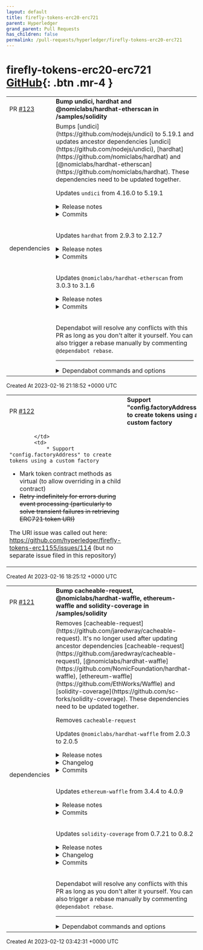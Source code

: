 ```yaml
---
layout: default
title: firefly-tokens-erc20-erc721
parent: Hyperledger
grand_parent: Pull Requests
has_children: false
permalink: /pull-requests/hyperledger/firefly-tokens-erc20-erc721
---
```


# firefly-tokens-erc20-erc721 <span class="fs-3 right-align">[GitHub](https://github.com/hyperledger/firefly-tokens-erc20-erc721){: .btn .mr-4 }</span>


<div>
    <table>
        <tr>
            <td>
                PR <a href="https://github.com/hyperledger/firefly-tokens-erc20-erc721/pull/123" class=".btn">#123</a>
            </td>
            <td>
                <b>
                    Bump undici, hardhat and @nomiclabs/hardhat-etherscan in /samples/solidity
                </b>
            </td>
        </tr>
        <tr>
            <td>
                <span class="chip">dependencies</span>
            </td>
            <td>
                Bumps [undici](https://github.com/nodejs/undici) to 5.19.1 and updates ancestor dependencies [undici](https://github.com/nodejs/undici), [hardhat](https://github.com/nomiclabs/hardhat) and [@nomiclabs/hardhat-etherscan](https://github.com/nomiclabs/hardhat). These dependencies need to be updated together.

Updates `undici` from 4.16.0 to 5.19.1
<details>
<summary>Release notes</summary>
<p><em>Sourced from <a href="https://github.com/nodejs/undici/releases">undici's releases</a>.</em></p>
<blockquote>
<h2>v5.19.1</h2>
<h2>⚠️ Security Release ⚠️</h2>
<ul>
<li><a href="https://github.com/nodejs/undici/security/advisories/GHSA-r6ch-mqf9-qc9w">Regular Expression Denial of Service in Headers</a> with CVE-2023-24807</li>
<li><a href="https://github.com/nodejs/undici/security/advisories/GHSA-5r9g-qh6m-jxff">CRLF Injection in Nodejs ‘undici’ via host</a> with CVE-2023-23936</li>
</ul>
<p>This release is part of the Node.js security release train: <a href="https://nodejs.org/en/blog/vulnerability/february-2023-security-releases/">https://nodejs.org/en/blog/vulnerability/february-2023-security-releases/</a></p>
<h2>v5.19.0</h2>
<h2>What's Changed</h2>
<ul>
<li>fix(fetch): raise AbortSignal max event listeners by <a href="https://github.com/KhafraDev"><code>@​KhafraDev</code></a> in <a href="https://github-redirect.dependabot.com/nodejs/undici/pull/1910">nodejs/undici#1910</a></li>
<li>fix: content-disposition header parsing by <a href="https://github.com/climba03003"><code>@​climba03003</code></a> in <a href="https://github-redirect.dependabot.com/nodejs/undici/pull/1911">nodejs/undici#1911</a></li>
<li>fix: remove test by <a href="https://github.com/KhafraDev"><code>@​KhafraDev</code></a> in <a href="https://github-redirect.dependabot.com/nodejs/undici/pull/1916">nodejs/undici#1916</a></li>
<li>feat: add Headers.prototype.getSetCookie by <a href="https://github.com/KhafraDev"><code>@​KhafraDev</code></a> in <a href="https://github-redirect.dependabot.com/nodejs/undici/pull/1915">nodejs/undici#1915</a></li>
<li>fix(headers): clone getSetCookie list &amp; add getSetCookie type by <a href="https://github.com/KhafraDev"><code>@​KhafraDev</code></a> in <a href="https://github-redirect.dependabot.com/nodejs/undici/pull/1917">nodejs/undici#1917</a></li>
<li>doc(mock): update out-of-date reply documentation by <a href="https://github.com/p9f"><code>@​p9f</code></a> in <a href="https://github-redirect.dependabot.com/nodejs/undici/pull/1913">nodejs/undici#1913</a></li>
<li>fix(types): add missing keepAlive params by <a href="https://github.com/SkeLLLa"><code>@​SkeLLLa</code></a> in <a href="https://github-redirect.dependabot.com/nodejs/undici/pull/1918">nodejs/undici#1918</a></li>
<li>Make the fetch() abort test pass locally, on Linux and Mac, Node 18/19. by <a href="https://github.com/mcollina"><code>@​mcollina</code></a> in <a href="https://github-redirect.dependabot.com/nodejs/undici/pull/1927">nodejs/undici#1927</a></li>
</ul>
<h2>New Contributors</h2>
<ul>
<li><a href="https://github.com/climba03003"><code>@​climba03003</code></a> made their first contribution in <a href="https://github-redirect.dependabot.com/nodejs/undici/pull/1911">nodejs/undici#1911</a></li>
<li><a href="https://github.com/p9f"><code>@​p9f</code></a> made their first contribution in <a href="https://github-redirect.dependabot.com/nodejs/undici/pull/1913">nodejs/undici#1913</a></li>
</ul>
<p><strong>Full Changelog</strong>: <a href="https://github.com/nodejs/undici/compare/v5.18.0...v5.19.0">https://github.com/nodejs/undici/compare/v5.18.0...v5.19.0</a></p>
<h2>v5.18.0</h2>
<h2>What's Changed</h2>
<ul>
<li>Add ability to set TCP keepalive by <a href="https://github.com/xconverge"><code>@​xconverge</code></a> in <a href="https://github-redirect.dependabot.com/nodejs/undici/pull/1904">nodejs/undici#1904</a></li>
<li>use faster timers by <a href="https://github.com/ronag"><code>@​ronag</code></a> in <a href="https://github-redirect.dependabot.com/nodejs/undici/pull/1908">nodejs/undici#1908</a></li>
<li>fix: ensure header value is a string by <a href="https://github.com/ronag"><code>@​ronag</code></a> in <a href="https://github-redirect.dependabot.com/nodejs/undici/pull/1899">nodejs/undici#1899</a></li>
</ul>
<p><strong>Full Changelog</strong>: <a href="https://github.com/nodejs/undici/compare/v5.17.1...v5.18.0">https://github.com/nodejs/undici/compare/v5.17.1...v5.18.0</a></p>
<h2>v5.17.1</h2>
<h2>What's Changed</h2>
<ul>
<li>fix: bad buffer slice (<a href="https://github.com/nodejs/undici/commit/d2be675575512794dcd41b9683b209fc15368154">https://github.com/nodejs/undici/commit/d2be675575512794dcd41b9683b209fc15368154</a>)</li>
</ul>
<p><strong>Full Changelog</strong>: <a href="https://github.com/nodejs/undici/compare/v5.17.0...v5.17.1">https://github.com/nodejs/undici/compare/v5.17.0...v5.17.1</a></p>
<h2>v5.17.0</h2>
<h2>What's Changed</h2>
<ul>
<li>fix(wpts): Blob is a global getter in &gt;=v19.x.x by <a href="https://github.com/KhafraDev"><code>@​KhafraDev</code></a> in <a href="https://github-redirect.dependabot.com/nodejs/undici/pull/1880">nodejs/undici#1880</a></li>
<li>doc: fix anchor links dispatcher.stream by <a href="https://github.com/RafaelGSS"><code>@​RafaelGSS</code></a> in <a href="https://github-redirect.dependabot.com/nodejs/undici/pull/1881">nodejs/undici#1881</a></li>
<li>wpt: make runner more resilient by <a href="https://github.com/KhafraDev"><code>@​KhafraDev</code></a> in <a href="https://github-redirect.dependabot.com/nodejs/undici/pull/1884">nodejs/undici#1884</a></li>
<li>Make test pass in v19.x by <a href="https://github.com/mcollina"><code>@​mcollina</code></a> in <a href="https://github-redirect.dependabot.com/nodejs/undici/pull/1879">nodejs/undici#1879</a></li>
<li>Correct the type of DispatchOptions[&quot;headers&quot;] by <a href="https://github.com/pan93412"><code>@​pan93412</code></a> in <a href="https://github-redirect.dependabot.com/nodejs/undici/pull/1896">nodejs/undici#1896</a></li>
<li>perf(content-type parser): faster string collector by <a href="https://github.com/KhafraDev"><code>@​KhafraDev</code></a> in <a href="https://github-redirect.dependabot.com/nodejs/undici/pull/1894">nodejs/undici#1894</a></li>
<li>feat: expose content-type parser by <a href="https://github.com/KhafraDev"><code>@​KhafraDev</code></a> in <a href="https://github-redirect.dependabot.com/nodejs/undici/pull/1895">nodejs/undici#1895</a></li>
<li>fix(types): Update DispatchOptions type for missing &quot;blocking&quot; by <a href="https://github.com/xconverge"><code>@​xconverge</code></a> in <a href="https://github-redirect.dependabot.com/nodejs/undici/pull/1889">nodejs/undici#1889</a></li>
</ul>
<!-- raw HTML omitted -->
</blockquote>
<p>... (truncated)</p>
</details>
<details>
<summary>Commits</summary>
<ul>
<li><a href="https://github.com/nodejs/undici/commit/984d53bad97c98529424a7f3bef6be1d0e76d039"><code>984d53b</code></a> Bumped v5.19.1</li>
<li><a href="https://github.com/nodejs/undici/commit/6c32c0fd5b874328e5e1f635e2cc431aa21cddab"><code>6c32c0f</code></a> lint fixes</li>
<li><a href="https://github.com/nodejs/undici/commit/f2324e549943f0b0937b09fb1c0c16cc7c93abdf"><code>f2324e5</code></a> Merge pull request from GHSA-r6ch-mqf9-qc9w</li>
<li><a href="https://github.com/nodejs/undici/commit/a2eff05401358f6595138df963837c24348f2034"><code>a2eff05</code></a> Merge pull request from GHSA-5r9g-qh6m-jxff</li>
<li><a href="https://github.com/nodejs/undici/commit/f5c89e5c87c7d702996b152c4ad86302b60c4181"><code>f5c89e5</code></a> Bumped v5.19.0</li>
<li><a href="https://github.com/nodejs/undici/commit/f7c6c6a4a2aef7ee3b8207c4eeab700cb0cfc7dc"><code>f7c6c6a</code></a> Make the fetch() abort test pass locally, on Linux and Mac, Node 18 and 19 (#...</li>
<li><a href="https://github.com/nodejs/undici/commit/aebb232d22e9adafce015b985093114a95b560f0"><code>aebb232</code></a> fix(types): add missing keepAlive params (<a href="https://github-redirect.dependabot.com/nodejs/undici/issues/1918">#1918</a>)</li>
<li><a href="https://github.com/nodejs/undici/commit/e155c6db5cec9bc577d548fa7c7378013631c79c"><code>e155c6d</code></a> doc(mock): update out-of-date reply documentation (<a href="https://github-redirect.dependabot.com/nodejs/undici/issues/1913">#1913</a>)</li>
<li><a href="https://github.com/nodejs/undici/commit/87fa73498d6014a33989179cfaa4347dcb29600f"><code>87fa734</code></a> fix(headers): clone getSetCookie list &amp; add getSetCookie type (<a href="https://github-redirect.dependabot.com/nodejs/undici/issues/1917">#1917</a>)</li>
<li><a href="https://github.com/nodejs/undici/commit/ba5ef44b71eff5a86a8473850a326ff7392664d3"><code>ba5ef44</code></a> feat: add Headers.prototype.getSetCookie (<a href="https://github-redirect.dependabot.com/nodejs/undici/issues/1915">#1915</a>)</li>
<li>Additional commits viewable in <a href="https://github.com/nodejs/undici/compare/v4.16.0...v5.19.1">compare view</a></li>
</ul>
</details>
<br />

Updates `hardhat` from 2.9.3 to 2.12.7
<details>
<summary>Release notes</summary>
<p><em>Sourced from <a href="https://github.com/nomiclabs/hardhat/releases">hardhat's releases</a>.</em></p>
<blockquote>
<h2>hardhat@2.12.7</h2>
<h1>Changes</h1>
<ul>
<li>
<p>e443b3667: Added an option in Hardhat Network to allow mining blocks with the same timestamp</p>
</li>
<li>
<p>c23a1cac4: Added support for the <code>http_proxy</code> environment variable. When this variable is set, Hardhat will send its requests through the given proxy for things like JSON-RPC requests, mainnet forking and downloading compilers.</p>
<p>We also removed support for the <code>HTTP_PROXY</code> and <code>HTTPS_PROXY</code> environment variables, since <code>http_proxy</code> is the most commonly used environment variable for this kind of thing. Those variables could only be used for downloading compilers.</p>
<p>Finally, we also added support for <code>no_proxy</code>, which accepts a comma separated list of hosts or <code>&quot;*&quot;</code>. Any host included in this list will not be proxied.</p>
<p>Note that requests to <code>&quot;localhost&quot;</code> or <code>&quot;127.0.0.1&quot;</code> are never proxied.</p>
</li>
<li>
<p>69546655e: Added support for sending batch requests through WebSocket to the Hardhat node (thanks <a href="https://github.com/tenbits"><code>@​tenbits</code></a>!)</p>
</li>
<li>
<p>6bf1673bb: Added a config validation for the number of optimizer runs used (thanks <a href="https://github.com/konarshankar07"><code>@​konarshankar07</code></a>!)</p>
</li>
</ul>
<h2>Hardhat v2.12.6</h2>
<h3>Features</h3>
<ul>
<li>Added support for pnpm during project creation (thanks <a href="https://github.com/Hopsken"><code>@​Hopsken</code></a>!)</li>
<li>Added a <code>version</code> field to the Hardhat Runtime Environment (thanks <a href="https://github.com/konarshankar07"><code>@​konarshankar07</code></a>!)</li>
</ul>
<h3>Bug fixes</h3>
<ul>
<li>Fixed a problem with impersonated-sender transactions sometimes resulting in duplicate transaction hashes (issue <a href="https://github-redirect.dependabot.com/nomiclabs/hardhat/issues/1963">#1963</a>)</li>
</ul>
<h3>Other changes</h3>
<ul>
<li>Added a minor clarification to the help output of the <code>flatten</code> task</li>
<li>Upgraded the versions of <code>mocha</code> and <code>@types/mocha</code> used by Hardhat</li>
<li>Upgraded the version of <a href="http://undici.nodejs.org/">undici</a> used by Hardhat.</li>
<li>Removed the message linking to the 2022 Solidity Survey</li>
<li>Added a new subtask to the <code>compile</code> task that will be used by the <code>hardhat-foundry</code> plugin.</li>
</ul>
<h2>Hardhat v2.12.5</h2>
<ul>
<li>The full return data of unrecognized custom errors is now shown in error messages</li>
<li>Fixed a bug that was causing the flatten task to produce non-deterministic results</li>
<li>Fixed a bug when <code>gasPrice</code> was set to <code>&quot;auto&quot;</code>, which is the default configuration when connecting to a JSON-RPC network. This bug was preventing the results from <code>eth_feeHistory</code> from being used when they should.</li>
<li>Added an experimental environment variable flag to disable the local installation check (thanks <a href="https://github.com/arijoon"><code>@​arijoon</code></a>!)</li>
</ul>
<h2>Hardhat v2.12.4</h2>
<p>This release fixes a small issue that was affecting <a href="https://marketplace.visualstudio.com/items?itemName=NomicFoundation.hardhat-solidity">our VSCode extension</a> in some edge cases.</p>
<p>It also includes a non-intrusive message promoting this year's <a href="https://cryptpad.fr/form/#/2/form/view/HuPIRv4gvziSV0dPV1SJncKzYJXTVc8LGCaMfLUoj2c/">Solidity Developer Survey</a>.</p>
<h2>Hardhat v2.12.3</h2>
<ul>
<li>Added a new <code>hardhat_metadata</code> RPC method</li>
<li>Trim leading and trailing spaces in mnemonics (thanks <a href="https://github.com/winor30"><code>@​winor30</code></a>!)</li>
<li>Pending blocks now include the <code>bloom</code> field (thanks <a href="https://github.com/InoMurko"><code>@​InoMurko</code></a>!)</li>
<li>A better error is shown if a Solidity file makes an import through its own package name (thanks <a href="https://github.com/KaanKC"><code>@​KaanKC</code></a>!)</li>
<li>Added a <code>getBuildInfoSync</code> function to the <code>hre.artifacts</code> object (thanks <a href="https://github.com/emretepedev"><code>@​emretepedev</code></a>!)</li>
</ul>
<!-- raw HTML omitted -->
</blockquote>
<p>... (truncated)</p>
</details>
<details>
<summary>Commits</summary>
<ul>
<li><a href="https://github.com/NomicFoundation/hardhat/commit/6baf30a296db6f0a4981660aed25753839e75675"><code>6baf30a</code></a> Version Packages</li>
<li><a href="https://github.com/NomicFoundation/hardhat/commit/ccf8841f7efb0949179553b7b6d91b6e13fd99da"><code>ccf8841</code></a> Merge pull request <a href="https://github-redirect.dependabot.com/nomiclabs/hardhat/issues/3658">#3658</a> from NomicFoundation/plugin-error-eslint</li>
<li><a href="https://github.com/NomicFoundation/hardhat/commit/5a9b9a33b00844ec4957b851c1f7ef47bf61cedc"><code>5a9b9a3</code></a> remove unnecessary line</li>
<li><a href="https://github.com/NomicFoundation/hardhat/commit/471a70f2b31bb7813cd3825b1fc5b10fdb31fff0"><code>471a70f</code></a> Update packages/eslint-plugin/onlyHardhatErrorRule.js</li>
<li><a href="https://github.com/NomicFoundation/hardhat/commit/0edcf75ef7d6f06add958ce82e74d60fadfaa6df"><code>0edcf75</code></a> Merge pull request <a href="https://github-redirect.dependabot.com/nomiclabs/hardhat/issues/2976">#2976</a> from NomicFoundation/francovictorio/hh-937/improve-w...</li>
<li><a href="https://github.com/NomicFoundation/hardhat/commit/337456b8a0adb837a4da50fbcdec015251e67328"><code>337456b</code></a> Create cyan-knives-study.md</li>
<li><a href="https://github.com/NomicFoundation/hardhat/commit/42560688fefe5b13bd3797e4ec9ed59bef704018"><code>4256068</code></a> add eslint rule for hardhat plugin errors</li>
<li><a href="https://github.com/NomicFoundation/hardhat/commit/95328cc25c3ca84ecdf4d36c36acbf6583f7de11"><code>95328cc</code></a> Merge pull request <a href="https://github-redirect.dependabot.com/nomiclabs/hardhat/issues/3432">#3432</a> from NomicFoundation/improve-proxy-support</li>
<li><a href="https://github.com/NomicFoundation/hardhat/commit/6a3c6eccba831dcaa006f52f94f07399fbd5b93a"><code>6a3c6ec</code></a> Add docs about http_proxy</li>
<li><a href="https://github.com/NomicFoundation/hardhat/commit/42d848121ed3804e2aea6e1440dbabb5b8132874"><code>42d8481</code></a> Update .changeset/few-flies-drum.md</li>
<li>Additional commits viewable in <a href="https://github.com/nomiclabs/hardhat/compare/hardhat@2.9.3...hardhat@2.12.7">compare view</a></li>
</ul>
</details>
<br />

Updates `@nomiclabs/hardhat-etherscan` from 3.0.3 to 3.1.6
<details>
<summary>Release notes</summary>
<p><em>Sourced from <a href="https://github.com/nomiclabs/hardhat/releases"><code>@​nomiclabs/hardhat-etherscan</code>'s releases</a>.</em></p>
<blockquote>
<h2><code>@​nomiclabs/hardhat-etherscan</code><a href="https://github.com/3"><code>@​3</code></a>.1.6</h2>
<h1>Changes</h1>
<ul>
<li>070abb7f5: Added support for the <code>http_proxy</code> environment variable. When this variable is set, <code>hardhat-etherscan</code> will use the given proxy to send the verification requests.</li>
</ul>
<h2><code>@​nomiclabs/hardhat-etherscan</code> v3.1.5</h2>
<p>This release upgrades the version of <a href="http://undici.nodejs.org/">undici</a> used by the hardhat-etherscan plugin.</p>
<h2><code>@​nomiclabs/hardhat-etherscan</code> v3.1.4</h2>
<p>Added a warning when the <code>etherscan</code> config is mistakenly included in the <code>networks</code> object instead of being at the root of the config.</p>
<h2><code>@​nomiclabs/hardhat-etherscan</code> v3.1.3</h2>
<p>Added a <code>--no-compile</code> flag to the <code>verify</code> task (thanks <a href="https://github.com/spalladino"><code>@​spalladino</code></a>!)</p>
<h2><code>@​nomiclabs/hardhat-etherscan</code> v3.1.2</h2>
<ul>
<li>Added Arbitrum Goerli to the list of supported networks.</li>
<li>Fixed an issue with the URLs used for Optimism Goerli.</li>
</ul>
<h2><code>@​nomiclabs/hardhat-etherscan</code> v3.1.1</h2>
<p>This version makes two changes to the networks supported by default:</p>
<ul>
<li>A new <code>gnosis</code> network was added, that works as an alias for xdai (thanks <a href="https://github.com/alebanzas"><code>@​alebanzas</code></a>!)</li>
<li>The deprecated Optimism Kovan network was removed in favor of the Optimism Goerli network (thanks <a href="https://github.com/shanefontaine"><code>@​shanefontaine</code></a>)</li>
</ul>
<h2><code>@​nomiclabs/hardhat-etherscan</code> v3.1.0</h2>
<p>This release adds support for verifying contracts in chains that are not included by default in <code>hardhat-etherscan</code>.</p>
<p>To do this, you add the network you want to verify in the <code>customChains</code> entry of the Etherscan configuration:</p>
<pre lang="js"><code>etherscan: {
  apiKey: {
    customNetwork: &quot;&lt;custom-network-api-key&gt;&quot;
  },
  customChains: [
    {
      network: &quot;customNetwork&quot;,
      chainId: 12345,
      urls: {
        apiURL: &quot;https://api-custom-network.etherscan.io/api&quot;,
        browserURL: &quot;https://custom-network.etherscan.io&quot;
      }
    }
  ]
}
</code></pre>
<p>You can read more about this <a href="https://github.com/NomicFoundation/hardhat/tree/master/packages/hardhat-etherscan#adding-support-for-other-networks">here</a>.</p>
<p>Thanks to <a href="https://github.com/no2chem"><code>@​no2chem</code></a> for the initial implementation and to <a href="https://github.com/calvinaco"><code>@​calvinaco</code></a> who helped test this.</p>
<!-- raw HTML omitted -->
</blockquote>
<p>... (truncated)</p>
</details>
<details>
<summary>Commits</summary>
<ul>
<li><a href="https://github.com/NomicFoundation/hardhat/commit/6baf30a296db6f0a4981660aed25753839e75675"><code>6baf30a</code></a> Version Packages</li>
<li><a href="https://github.com/NomicFoundation/hardhat/commit/ccf8841f7efb0949179553b7b6d91b6e13fd99da"><code>ccf8841</code></a> Merge pull request <a href="https://github-redirect.dependabot.com/nomiclabs/hardhat/issues/3658">#3658</a> from NomicFoundation/plugin-error-eslint</li>
<li><a href="https://github.com/NomicFoundation/hardhat/commit/5a9b9a33b00844ec4957b851c1f7ef47bf61cedc"><code>5a9b9a3</code></a> remove unnecessary line</li>
<li><a href="https://github.com/NomicFoundation/hardhat/commit/471a70f2b31bb7813cd3825b1fc5b10fdb31fff0"><code>471a70f</code></a> Update packages/eslint-plugin/onlyHardhatErrorRule.js</li>
<li><a href="https://github.com/NomicFoundation/hardhat/commit/0edcf75ef7d6f06add958ce82e74d60fadfaa6df"><code>0edcf75</code></a> Merge pull request <a href="https://github-redirect.dependabot.com/nomiclabs/hardhat/issues/2976">#2976</a> from NomicFoundation/francovictorio/hh-937/improve-w...</li>
<li><a href="https://github.com/NomicFoundation/hardhat/commit/337456b8a0adb837a4da50fbcdec015251e67328"><code>337456b</code></a> Create cyan-knives-study.md</li>
<li><a href="https://github.com/NomicFoundation/hardhat/commit/42560688fefe5b13bd3797e4ec9ed59bef704018"><code>4256068</code></a> add eslint rule for hardhat plugin errors</li>
<li><a href="https://github.com/NomicFoundation/hardhat/commit/95328cc25c3ca84ecdf4d36c36acbf6583f7de11"><code>95328cc</code></a> Merge pull request <a href="https://github-redirect.dependabot.com/nomiclabs/hardhat/issues/3432">#3432</a> from NomicFoundation/improve-proxy-support</li>
<li><a href="https://github.com/NomicFoundation/hardhat/commit/6a3c6eccba831dcaa006f52f94f07399fbd5b93a"><code>6a3c6ec</code></a> Add docs about http_proxy</li>
<li><a href="https://github.com/NomicFoundation/hardhat/commit/42d848121ed3804e2aea6e1440dbabb5b8132874"><code>42d8481</code></a> Update .changeset/few-flies-drum.md</li>
<li>Additional commits viewable in <a href="https://github.com/nomiclabs/hardhat/compare/@nomiclabs/hardhat-etherscan@3.0.3...@nomiclabs/hardhat-etherscan@3.1.6">compare view</a></li>
</ul>
</details>
<br />


Dependabot will resolve any conflicts with this PR as long as you don't alter it yourself. You can also trigger a rebase manually by commenting `@dependabot rebase`.

[//]: # (dependabot-automerge-start)
[//]: # (dependabot-automerge-end)

---

<details>
<summary>Dependabot commands and options</summary>
<br />

You can trigger Dependabot actions by commenting on this PR:
- `@dependabot rebase` will rebase this PR
- `@dependabot recreate` will recreate this PR, overwriting any edits that have been made to it
- `@dependabot merge` will merge this PR after your CI passes on it
- `@dependabot squash and merge` will squash and merge this PR after your CI passes on it
- `@dependabot cancel merge` will cancel a previously requested merge and block automerging
- `@dependabot reopen` will reopen this PR if it is closed
- `@dependabot close` will close this PR and stop Dependabot recreating it. You can achieve the same result by closing it manually
- `@dependabot ignore this major version` will close this PR and stop Dependabot creating any more for this major version (unless you reopen the PR or upgrade to it yourself)
- `@dependabot ignore this minor version` will close this PR and stop Dependabot creating any more for this minor version (unless you reopen the PR or upgrade to it yourself)
- `@dependabot ignore this dependency` will close this PR and stop Dependabot creating any more for this dependency (unless you reopen the PR or upgrade to it yourself)
- `@dependabot use these labels` will set the current labels as the default for future PRs for this repo and language
- `@dependabot use these reviewers` will set the current reviewers as the default for future PRs for this repo and language
- `@dependabot use these assignees` will set the current assignees as the default for future PRs for this repo and language
- `@dependabot use this milestone` will set the current milestone as the default for future PRs for this repo and language

You can disable automated security fix PRs for this repo from the [Security Alerts page](https://github.com/hyperledger/firefly-tokens-erc20-erc721/network/alerts).

</details>
            </td>
        </tr>
    </table>
    <div class="right-align">
        Created At 2023-02-16 21:18:52 +0000 UTC
    </div>
</div>

<div>
    <table>
        <tr>
            <td>
                PR <a href="https://github.com/hyperledger/firefly-tokens-erc20-erc721/pull/122" class=".btn">#122</a>
            </td>
            <td>
                <b>
                    Support "config.factoryAddress" to create tokens using a custom factory
                </b>
            </td>
        </tr>
        <tr>
            <td>
                
            </td>
            <td>
                * Support "config.factoryAddress" to create tokens using a custom factory
* Mark token contract methods as virtual (to allow overriding in a child contract)
* ~~Retry indefinitely for errors during event processing (particularly to solve transient failures in retrieving ERC721 token URI)~~

The URI issue was called out here: https://github.com/hyperledger/firefly-tokens-erc1155/issues/114 (but no separate issue filed in this repository)
            </td>
        </tr>
    </table>
    <div class="right-align">
        Created At 2023-02-16 18:25:12 +0000 UTC
    </div>
</div>

<div>
    <table>
        <tr>
            <td>
                PR <a href="https://github.com/hyperledger/firefly-tokens-erc20-erc721/pull/121" class=".btn">#121</a>
            </td>
            <td>
                <b>
                    Bump cacheable-request, @nomiclabs/hardhat-waffle, ethereum-waffle and solidity-coverage in /samples/solidity
                </b>
            </td>
        </tr>
        <tr>
            <td>
                <span class="chip">dependencies</span>
            </td>
            <td>
                Removes [cacheable-request](https://github.com/jaredwray/cacheable-request). It's no longer used after updating ancestor dependencies [cacheable-request](https://github.com/jaredwray/cacheable-request), [@nomiclabs/hardhat-waffle](https://github.com/NomicFoundation/hardhat-waffle), [ethereum-waffle](https://github.com/EthWorks/Waffle) and [solidity-coverage](https://github.com/sc-forks/solidity-coverage). These dependencies need to be updated together.

Removes `cacheable-request`

Updates `@nomiclabs/hardhat-waffle` from 2.0.3 to 2.0.5
<details>
<summary>Release notes</summary>
<p><em>Sourced from <a href="https://github.com/NomicFoundation/hardhat-waffle/releases"><code>@​nomiclabs/hardhat-waffle</code>'s releases</a>.</em></p>
<blockquote>
<h2><code>@​nomiclabs/hardaht-waffle</code> v2.0.5 released</h2>
<p>This is the first version of the plugin published in collaboration with the <a href="https://truefi.io/">TrueFi</a> team, the maintainers of Waffle 🚀</p>
<p>We moved this plugin to its own repository, cleaned it up in the process, and implemented some small improvements.</p>
<h2>Changes</h2>
<ul>
<li>c5b5c29: Introduce skipEstimateGas and injectCallHistory fields to hardhat config</li>
</ul>
</blockquote>
</details>
<details>
<summary>Changelog</summary>
<p><em>Sourced from <a href="https://github.com/NomicFoundation/hardhat-waffle/blob/main/CHANGELOG.md"><code>@​nomiclabs/hardhat-waffle</code>'s changelog</a>.</em></p>
<blockquote>
<h2>2.0.5</h2>
<h3>Patch Changes</h3>
<ul>
<li>36441d8: Add hardhat chai matchers incompatibility check</li>
<li>c5b5c29: Introduce skipEstimateGas and injectCallHistory fields to hardhat config</li>
</ul>
</blockquote>
</details>
<details>
<summary>Commits</summary>
<ul>
<li>See full diff in <a href="https://github.com/NomicFoundation/hardhat-waffle/commits/v2.0.5">compare view</a></li>
</ul>
</details>
<br />

Updates `ethereum-waffle` from 3.4.4 to 4.0.9
<details>
<summary>Release notes</summary>
<p><em>Sourced from <a href="https://github.com/EthWorks/Waffle/releases">ethereum-waffle's releases</a>.</em></p>
<blockquote>
<h2><code>@​ethereum-waffle/chai</code><a href="https://github.com/4"><code>@​4</code></a>.0.9</h2>
<h3>Patch Changes</h3>
<ul>
<li>216f1d8: Switch hardhat error priority</li>
</ul>
<h2>ethereum-waffle@4.0.9</h2>
<h3>Patch Changes</h3>
<ul>
<li>Updated dependencies [216f1d8]
<ul>
<li><code>@​ethereum-waffle/chai</code><a href="https://github.com/4"><code>@​4</code></a>.0.9</li>
<li><code>@​ethereum-waffle/compiler</code><a href="https://github.com/4"><code>@​4</code></a>.0.3</li>
<li><code>@​ethereum-waffle/mock-contract</code><a href="https://github.com/4"><code>@​4</code></a>.0.3</li>
</ul>
</li>
</ul>
<h2><code>@​ethereum-waffle/chai</code><a href="https://github.com/4"><code>@​4</code></a>.0.8</h2>
<h3>Patch Changes</h3>
<ul>
<li>f93abe9: Move call history injection logic to hardhat plugin</li>
<li>9602243: 👔 revertedWith().withArgs no longer fails for uint values exceeding JavaScript's max int limit</li>
<li>b54c6b9: Add delta to balance changing matchers</li>
<li>64707ae: Allow special characters in revertedWith regex</li>
<li>702c6ab: 🗾 Extend matching of Hardhat revert reasons</li>
<li>a0f721a: Move ethers to peer deps</li>
<li>f6d240e: 🛶 Updates for hardhat v2.11</li>
<li>Updated dependencies [ee1d1b8]</li>
<li>Updated dependencies [a0f721a]
<ul>
<li><code>@​ethereum-waffle/provider</code><a href="https://github.com/4"><code>@​4</code></a>.0.5</li>
</ul>
</li>
</ul>
<h2>ethereum-waffle@4.0.8</h2>
<h3>Patch Changes</h3>
<ul>
<li>f93abe9: Move call history injection logic to hardhat plugin</li>
<li>a0f721a: Move ethers to peer deps</li>
<li>Updated dependencies [da92375]</li>
<li>Updated dependencies [f93abe9]</li>
<li>Updated dependencies [46b954e]</li>
<li>Updated dependencies [9602243]</li>
<li>Updated dependencies [fb6863d]</li>
<li>Updated dependencies [b54c6b9]</li>
<li>Updated dependencies [64707ae]</li>
<li>Updated dependencies [1fa1312]</li>
<li>Updated dependencies [ee1d1b8]</li>
<li>Updated dependencies [702c6ab]</li>
<li>Updated dependencies [a0f721a]</li>
<li>Updated dependencies [f6d240e]
<ul>
<li><code>@​ethereum-waffle/mock-contract</code><a href="https://github.com/4"><code>@​4</code></a>.0.3</li>
<li><code>@​ethereum-waffle/chai</code><a href="https://github.com/4"><code>@​4</code></a>.0.8</li>
<li><code>@​ethereum-waffle/provider</code><a href="https://github.com/4"><code>@​4</code></a>.0.5</li>
<li><code>@​ethereum-waffle/compiler</code><a href="https://github.com/4"><code>@​4</code></a>.0.3</li>
</ul>
</li>
</ul>
<h2><code>@​ethereum-waffle/chai</code><a href="https://github.com/4"><code>@​4</code></a>.0.7</h2>
<!-- raw HTML omitted -->
</blockquote>
<p>... (truncated)</p>
</details>
<details>
<summary>Commits</summary>
<ul>
<li><a href="https://github.com/TrueFiEng/Waffle/commit/a1d89d0063c7cc3d9d2e9b23cb17d9590fa1b7fd"><code>a1d89d0</code></a> 🎉 Release new version (<a href="https://github-redirect.dependabot.com/EthWorks/Waffle/issues/821">#821</a>)</li>
<li><a href="https://github.com/TrueFiEng/Waffle/commit/216f1d8cdfd98d02c6a335d7789831559aecf955"><code>216f1d8</code></a> 🌏 Switch hardhat errors priority (<a href="https://github-redirect.dependabot.com/EthWorks/Waffle/issues/820">#820</a>)</li>
<li><a href="https://github.com/TrueFiEng/Waffle/commit/13d1af063fe5d78a84aafeb549b2e3073f2e57c1"><code>13d1af0</code></a> 🎉 Release new version (<a href="https://github-redirect.dependabot.com/EthWorks/Waffle/issues/796">#796</a>)</li>
<li><a href="https://github.com/TrueFiEng/Waffle/commit/5637cc55a81ede4976ab5863c3a04840fff395eb"><code>5637cc5</code></a> 🦉 Optimism tests use latest commit (<a href="https://github-redirect.dependabot.com/EthWorks/Waffle/issues/819">#819</a>)</li>
<li><a href="https://github.com/TrueFiEng/Waffle/commit/1fa13127d199e43226178ffc45a661fddd657045"><code>1fa1312</code></a> 🥑 Add mock contract typing (<a href="https://github-redirect.dependabot.com/EthWorks/Waffle/issues/818">#818</a>)</li>
<li><a href="https://github.com/TrueFiEng/Waffle/commit/702c6ab299d78c1dbbb42ea72aa8bfbfce0c8390"><code>702c6ab</code></a> 🗾 Extend matching of Hardhat revert reasons (<a href="https://github-redirect.dependabot.com/EthWorks/Waffle/issues/802">#802</a>)</li>
<li><a href="https://github.com/TrueFiEng/Waffle/commit/46b954e1f9cbf9036ece5837c574ce800e6cdacc"><code>46b954e</code></a> 🖼 Mock contract chaining behaviour (<a href="https://github-redirect.dependabot.com/EthWorks/Waffle/issues/816">#816</a>)</li>
<li><a href="https://github.com/TrueFiEng/Waffle/commit/fb6863d0a795db091b925385e1c1c670aa53eedd"><code>fb6863d</code></a> 🍶 Implement mocking receive function to revert (<a href="https://github-redirect.dependabot.com/EthWorks/Waffle/issues/807">#807</a>)</li>
<li><a href="https://github.com/TrueFiEng/Waffle/commit/da9237577597618afa306161edfbdcad7a426542"><code>da92375</code></a> 🗽 Add address parameter to the mock contract (<a href="https://github-redirect.dependabot.com/EthWorks/Waffle/issues/815">#815</a>)</li>
<li><a href="https://github.com/TrueFiEng/Waffle/commit/b54c6b93dee70dd54f831b2b6af60b11e4f8c827"><code>b54c6b9</code></a> 🗿 Add error to balance changing matchers (<a href="https://github-redirect.dependabot.com/EthWorks/Waffle/issues/814">#814</a>)</li>
<li>Additional commits viewable in <a href="https://github.com/EthWorks/Waffle/compare/ethereum-waffle@3.4.4...ethereum-waffle@4.0.9">compare view</a></li>
</ul>
</details>
<br />

Updates `solidity-coverage` from 0.7.21 to 0.8.2
<details>
<summary>Release notes</summary>
<p><em>Sourced from <a href="https://github.com/sc-forks/solidity-coverage/releases">solidity-coverage's releases</a>.</em></p>
<blockquote>
<h2>0.8.2</h2>
<h2>What's Changed</h2>
<ul>
<li>Set web3-utils dep to ^1.3.6 by <a href="https://github.com/MarkuSchick"><code>@​MarkuSchick</code></a> in <a href="https://github-redirect.dependabot.com/sc-forks/solidity-coverage/pull/744">sc-forks/solidity-coverage#744</a></li>
</ul>
<h2>New Contributors</h2>
<ul>
<li><a href="https://github.com/MarkuSchick"><code>@​MarkuSchick</code></a> made their first contribution in <a href="https://github-redirect.dependabot.com/sc-forks/solidity-coverage/pull/744">sc-forks/solidity-coverage#744</a></li>
</ul>
<p><strong>Full Changelog</strong>: <a href="https://github.com/sc-forks/solidity-coverage/compare/v0.8.1...v0.8.2">https://github.com/sc-forks/solidity-coverage/compare/v0.8.1...v0.8.2</a></p>
<h2>0.8.1</h2>
<h2>What's Changed</h2>
<ul>
<li>Bug fix: restore missing web3-utils dependency by <a href="https://github.com/cgewecke"><code>@​cgewecke</code></a> in <a href="https://github-redirect.dependabot.com/sc-forks/solidity-coverage/pull/743">sc-forks/solidity-coverage#743</a></li>
</ul>
<p><strong>Full Changelog</strong>: <a href="https://github.com/sc-forks/solidity-coverage/compare/v0.8.0...v0.8.1">https://github.com/sc-forks/solidity-coverage/compare/v0.8.0...v0.8.1</a></p>
<h2>0.8.0</h2>
<p>Hi!</p>
<h4>⚠️ This version requires Hardhat &gt;= 2.11.0 (Ethereum Merge)</h4>
<h2>New Features</h2>
<p>A central focus of the 0.8.0 release is improving the coverage tool's branch detection.</p>
<p>Beginning with this version the following syntax is measured as a branch:</p>
<h3>OR conditions</h3>
<p>When a logical expression is composed with the <code>||</code> operator, both sides can be considered branches. To test the entire expression</p>
<pre lang="solidity"><code>if (a == 1 || a == 2)
</code></pre>
<p>... <code>a</code> must equal 1, 2 <em>and</em> neither of those values. (Thanks to Gnosis engineer <a href="https://github.com/rmeissner"><code>@​rmeissner</code></a> for proposing this in <a href="https://github-redirect.dependabot.com/sc-forks/solidity-coverage/issues/175">#175</a>)</p>
<p><img src="https://user-images.githubusercontent.com/7332026/104411309-fd2e9380-551e-11eb-8502-85cc72033b26.png" alt="Screen Shot 2021-01-12 at 9 41 09 PM" /></p>
<h3>Ternary Conditionals</h3>
<p>Long ago, when Solidity was 0.4, solidity-coverage treated ternary conditionals like regular if/else statements. Some language improvements v0.5 subsequently made this impossible. Now it's back...</p>
<p><img src="https://user-images.githubusercontent.com/7332026/104411766-db81dc00-551f-11eb-88a2-fd3e3867909e.png" alt="Screen Shot 2021-01-12 at 9 47 43 PM" /></p>
<h3>Modifier Invocations</h3>
<p>Solidity-coverage already covers the code within modifier definitions. However, each modifier invocation at the function level should really be considered its own branch. Some of the most critical logic in Solidity contracts is handled this way (ex: <code>onlyOwner</code>). Testing the pass/fail cases for each occurrence of these gates protects you from accidentally removing them during a refactor.</p>
<p>Because it's possible to write a modifier which performs a preparatory task and never reverts, there's a new option (<code>modifierWhitelist</code>) which allows you to exclude specific modifiers from branch measurement.</p>
<!-- raw HTML omitted -->
</blockquote>
<p>... (truncated)</p>
</details>
<details>
<summary>Changelog</summary>
<p><em>Sourced from <a href="https://github.com/sc-forks/solidity-coverage/blob/master/CHANGELOG.md">solidity-coverage's changelog</a>.</em></p>
<blockquote>
<h1>Changelog</h1>
<h1>0.8.1 / 2022-09-06</h1>
<ul>
<li>Restore web3-utils (<a href="https://github-redirect.dependabot.com/sc-forks/solidity-coverage/issues/743">sc-forks/solidity-coverage#743</a>)</li>
</ul>
<h1>0.8.0 / 2022-09-05</h1>
<ul>
<li>See release notes at: <a href="https://github.com/sc-forks/solidity-coverage/releases/tag/v0.8.0">https://github.com/sc-forks/solidity-coverage/releases/tag/v0.8.0</a></li>
</ul>
</blockquote>
</details>
<details>
<summary>Commits</summary>
<ul>
<li>See full diff in <a href="https://github.com/sc-forks/solidity-coverage/commits/v0.8.2">compare view</a></li>
</ul>
</details>
<br />


Dependabot will resolve any conflicts with this PR as long as you don't alter it yourself. You can also trigger a rebase manually by commenting `@dependabot rebase`.

[//]: # (dependabot-automerge-start)
[//]: # (dependabot-automerge-end)

---

<details>
<summary>Dependabot commands and options</summary>
<br />

You can trigger Dependabot actions by commenting on this PR:
- `@dependabot rebase` will rebase this PR
- `@dependabot recreate` will recreate this PR, overwriting any edits that have been made to it
- `@dependabot merge` will merge this PR after your CI passes on it
- `@dependabot squash and merge` will squash and merge this PR after your CI passes on it
- `@dependabot cancel merge` will cancel a previously requested merge and block automerging
- `@dependabot reopen` will reopen this PR if it is closed
- `@dependabot close` will close this PR and stop Dependabot recreating it. You can achieve the same result by closing it manually
- `@dependabot ignore this major version` will close this PR and stop Dependabot creating any more for this major version (unless you reopen the PR or upgrade to it yourself)
- `@dependabot ignore this minor version` will close this PR and stop Dependabot creating any more for this minor version (unless you reopen the PR or upgrade to it yourself)
- `@dependabot ignore this dependency` will close this PR and stop Dependabot creating any more for this dependency (unless you reopen the PR or upgrade to it yourself)
- `@dependabot use these labels` will set the current labels as the default for future PRs for this repo and language
- `@dependabot use these reviewers` will set the current reviewers as the default for future PRs for this repo and language
- `@dependabot use these assignees` will set the current assignees as the default for future PRs for this repo and language
- `@dependabot use this milestone` will set the current milestone as the default for future PRs for this repo and language

You can disable automated security fix PRs for this repo from the [Security Alerts page](https://github.com/hyperledger/firefly-tokens-erc20-erc721/network/alerts).

</details>
            </td>
        </tr>
    </table>
    <div class="right-align">
        Created At 2023-02-12 03:42:31 +0000 UTC
    </div>
</div>

